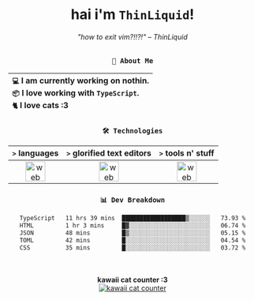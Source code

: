 <div align="center">
  
  # hai i'm `ThinLiquid`!
  ###### "how to exit vim?!!?!" – ThinLiquid
  
  ### `👤 About Me`

  | `💻`  I am currently working on **nothin**.<br/>`📦`  I love working with `TypeScript`.</br>`🐈`  I love cats :3 |
  |:---|

  
  ### `🛠️ Technologies`
  
  | `>` **languages**  | `>` **glorified text editors** | `>` **tools n' stuff** |
  |:------------------:|:------------------------------:|:----------------------:|
  | <img src="https://skillicons.dev/icons?i=ts,js,svelte,astro" alt="web dev" height="40"/> | <img src="https://skillicons.dev/icons?i=vscode,neovim" alt="web dev" height="40"/> | <img src="https://skillicons.dev/icons?i=bun,figma,bash,git,photoshop" alt="web dev" height="40"/> |
  
  ### `📊 Dev Breakdown`
  
  <!--START_SECTION:waka-->

```txt
TypeScript   11 hrs 39 mins  ██████████████████▒░░░░░░   73.93 %
HTML         1 hr 3 mins     █▓░░░░░░░░░░░░░░░░░░░░░░░   06.74 %
JSON         48 mins         █▒░░░░░░░░░░░░░░░░░░░░░░░   05.15 %
TOML         42 mins         █░░░░░░░░░░░░░░░░░░░░░░░░   04.54 %
CSS          35 mins         █░░░░░░░░░░░░░░░░░░░░░░░░   03.72 %
```

<!--END_SECTION:waka-->
  
  <br/><br/>
  <b>kawaii cat counter :3</b><br/>
  [![kawaii cat counter](https://count.getloli.com/get/@ThinLiquid?theme=moebooru)](https://moe-counter.glitch.me)
</div>
